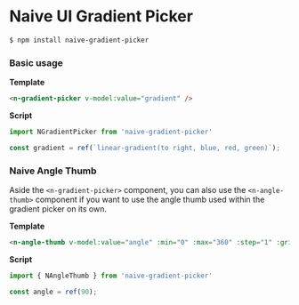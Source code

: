 # Naive UI Gradient Picker

```bash
$ npm install naive-gradient-picker
```

### Basic usage

**Template**

```html
<n-gradient-picker v-model:value="gradient" />
```

**Script**

```javascript
import NGradientPicker from 'naive-gradient-picker'

const gradient = ref(`linear-gradient(to right, blue, red, green)`);
```


### Naive Angle Thumb

Aside the `<n-gradient-picker>` component, you can also use the `<n-angle-thumb>` component if you want to use the angle thumb used within the gradient picker on its own.

**Template**

```html
<n-angle-thumb v-model:value="angle" :min="0" :max="360" :step="1" :grid="[0, 90, 180, 270, 360]" />
```

**Script**

```javascript
import { NAngleThumb } from 'naive-gradient-picker'

const angle = ref(90);
```